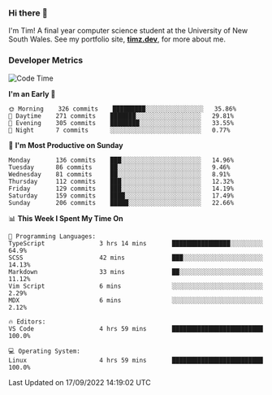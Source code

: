 ### Hi there 👋

I'm Tim! A final year computer science student at the University of New South
Wales. See my portfolio site, <strong><a href="https://timz.dev">timz.dev</a></strong>,
for more about me.

### Developer Metrics

<!-- [![Top Languages](https://github-readme-stats.vercel.app/api/wakatime?username=Tymotex&langs_count=5&custom_title=Top%205%20Languages&hide=Other&theme=material-palenight)](https://github.com/anuraghazra/github-readme-stats) -->

<!--START_SECTION:waka-->
![Code Time](http://img.shields.io/badge/Code%20Time-1%2C017%20hrs%2054%20mins-blue)

**I'm an Early 🐤** 

```text
🌞 Morning    326 commits    █████████░░░░░░░░░░░░░░░░   35.86% 
🌆 Daytime    271 commits    ███████░░░░░░░░░░░░░░░░░░   29.81% 
🌃 Evening    305 commits    ████████░░░░░░░░░░░░░░░░░   33.55% 
🌙 Night      7 commits      ░░░░░░░░░░░░░░░░░░░░░░░░░   0.77%

```
📅 **I'm Most Productive on Sunday** 

```text
Monday       136 commits    ███░░░░░░░░░░░░░░░░░░░░░░   14.96% 
Tuesday      86 commits     ██░░░░░░░░░░░░░░░░░░░░░░░   9.46% 
Wednesday    81 commits     ██░░░░░░░░░░░░░░░░░░░░░░░   8.91% 
Thursday     112 commits    ███░░░░░░░░░░░░░░░░░░░░░░   12.32% 
Friday       129 commits    ███░░░░░░░░░░░░░░░░░░░░░░   14.19% 
Saturday     159 commits    ████░░░░░░░░░░░░░░░░░░░░░   17.49% 
Sunday       206 commits    █████░░░░░░░░░░░░░░░░░░░░   22.66%

```


📊 **This Week I Spent My Time On** 

```text
💬 Programming Languages: 
TypeScript               3 hrs 14 mins       ████████████████░░░░░░░░░   64.9% 
SCSS                     42 mins             ███░░░░░░░░░░░░░░░░░░░░░░   14.13% 
Markdown                 33 mins             ██░░░░░░░░░░░░░░░░░░░░░░░   11.12% 
Vim Script               6 mins              ░░░░░░░░░░░░░░░░░░░░░░░░░   2.29% 
MDX                      6 mins              ░░░░░░░░░░░░░░░░░░░░░░░░░   2.12%

🔥 Editors: 
VS Code                  4 hrs 59 mins       █████████████████████████   100.0%

💻 Operating System: 
Linux                    4 hrs 59 mins       █████████████████████████   100.0%

```


 Last Updated on 17/09/2022 14:19:02 UTC
<!--END_SECTION:waka-->

<!-- [![Tymotex's GitHub stats](https://github-readme-stats.vercel.app/api?username=Tymotex)](https://github.com/anuraghazra/github-readme-stats) -->
